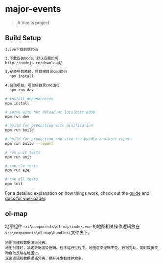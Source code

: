 # major-events

> A Vue.js project

## Build Setup

``` bash
1.svn下载前端代码

2.下载安装node，默认安置即可
http://nodejs.cn/download/

3.安装项目依赖，项目根目录cmd运行
  npm install
  
4.启动项目，项目根目录cmd运行
  npm run dev

# install dependencies
npm install

# serve with hot reload at localhost:8080
npm run dev

# build for production with minification
npm run build

# build for production and view the bundle analyzer report
npm run build --report

# run unit tests
npm run unit

# run e2e tests
npm run e2e

# run all tests
npm test
```

For a detailed explanation on how things work, check out the [guide](http://vuejs-templates.github.io/webpack/) and [docs for vue-loader](http://vuejs.github.io/vue-loader).

## ol-map
地图组件 `src\components\ol-map\index.vue` 的地图相关操作逻辑放在`src\components\ol-map\bundles\`文件夹下。

    地图创建和数据渲染分离。
    地图创建时，决定数据渲染逻辑。程序运行过程中，地图渲染逻辑不变，数据变动，同时数据变动自动反映在地图上。
    渲染逻辑和数据逻辑分离，提升开发和维护效率。
